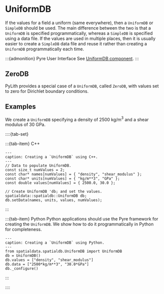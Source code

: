 # UniformDB

If the values for a field a uniform (same everywhere), then a `UniformDB` or `SimpleDB` should be used.
The main difference between the two is that a `UniformDB` is specified programmatically, whereas a `SimpleDB` is specified using a data file.
If the values are used in multiple places, then it is usually easier to create a `SimpleDB` data file and reuse it rather than creating a `UniformDB` programmatically each time.

:::{admonition} Pyre User Interface
See [UniformDB component](../components/spatialdb/UniformDB.md).
:::

## ZeroDB

PyLith provides a special case of a `UniformDB`, called `ZeroDB`, with values set to zero for Dirichlet boundary conditions.

## Examples

We create a `UniformDB` specifying a density of 2500 kg/m$^3$ and a shear modulus of 30 GPa.

::::{tab-set}

:::{tab-item} C++

```{code-block} c++
---
caption: Creating a `UniformDB` using C++. 
---
// Data to populate UniformDB.
const size_t numValues = 2;
const char* names[numValues] = { "density", "shear_modulus" };
const char* units[numValues] = { "kg/m**3", "GPa" };
const double values[numValues] = { 2500.0, 30.0 };

// Create UniformDB 'db; and set the values.
spatialdata::spatialdb::UniformDB db;
db.setData(names, units, values, numValues);
```

:::

:::{tab-item} Python
Python applications should use the Pyre framework for creating the `UniformDB`.
We show how to do it programmatically in Python for completeness.

```{code-block} python
---
caption: Creating a `UniformDB` using Python.
---
from spatialdata.spatialdb.UniformDB import UniformDB
db = UniformDB()
db.values = ["density", "shear_modulus"]
db.data = ["2500*kg/m**3", "30.0*GPa"]
db._configure()
```

:::

::::
